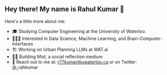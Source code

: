 ## Hey there! My name is Rahul Kumar 👋

Here's a little more about me:

- 🎓 Studying Computer Engineering at the University of Waterloo. 
- 👨🏽‍💻 Interested in Data Science, Machine Learning, and Brain-Computer-Interfaces
- 🏗️ Working on Urban Planning LLMs at WAT.ai
- ✍🏽 Building Mist, a social reflection medium
- 🦾 Reach out to me at: r77kumar@uwaterloo.ca or on Twitter: @_rahkumar
